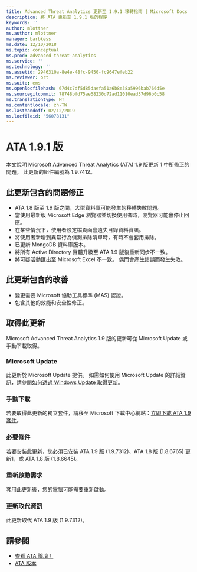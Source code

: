 ```yaml
---
title: Advanced Threat Analytics 更新至 1.9.1 移轉指南 | Microsoft Docs
description: 將 ATA 更新至 1.9.1 版的程序
keywords: ''
author: mlottner
ms.author: mlottner
manager: barbkess
ms.date: 12/10/2018
ms.topic: conceptual
ms.prod: advanced-threat-analytics
ms.service: ''
ms.technology: ''
ms.assetid: 2946310a-8e4e-48fc-9450-fc9647efeb22
ms.reviewer: ort
ms.suite: ems
ms.openlocfilehash: 67d4c7df5d85daefa51a6b8e38a5996bab766d5e
ms.sourcegitcommit: 78748bfd75ae68230d72ad11010ead37d96b0c58
ms.translationtype: HT
ms.contentlocale: zh-TW
ms.lasthandoff: 02/12/2019
ms.locfileid: "56078131"
---
```

# <a name="ata-version-191"></a>ATA 1.9.1 版


本文說明 Microsoft Advanced Threat Analytics (ATA) 1.9 版更新 1 中所修正的問題。 此更新的組件編號為 1.9.7412。

## <a name="fixed-issues-included-in-this-update"></a>此更新包含的問題修正

- ATA 1.8 版至 1.9 版之間，大型資料庫可能發生的移轉失敗問題。
- 當使用最新版 Microsoft Edge 瀏覽器並切換使用者時，瀏覽器可能會停止回應。
- 在某些情況下，使用者設定檔頁面會遺失目錄資料資訊。
- 將使用者新增到異常行為偵測排除清單時，有時不會套用排除。 
- 已更新 MongoDB 資料庫版本。
- 將所有 Active Directory 實體升級至 ATA 1.9 版後重新同步不一致。
- 將可疑活動匯出至 Microsoft Excel 不一致。 偶而會產生錯誤而發生失敗。  


## <a name="improvements-included-in-this-update"></a>此更新包含的改善
- 變更需要 Microsoft 協助工具標準 (MAS) 認證。
- 包含其他的效能和安全性修正。

## <a name="get-this-update"></a>取得此更新

Microsoft Advanced Threat Analytics 1.9 版的更新可從 Microsoft Update 或手動下載取得。

### <a name="microsoft-update"></a>Microsoft Update
此更新於 Microsoft Update 提供。 如需如何使用 Microsoft Update 的詳細資訊，請參閱[如何透過 Windows Update 取得更新](https://support.microsoft.com/help/3067639)。

### <a name="manual-download"></a>手動下載
若要取得此更新的獨立套件，請移至 Microsoft 下載中心網站：[立即下載 ATA 1.9 套件](https://www.microsoft.com/en-us/download/details.aspx?id=56725)。

### <a name="prerequisites"></a>必要條件
若要安裝此更新，您必須已安裝 ATA 1.9 版 (1.9.7312)、ATA 1.8 版 (1.8.6765) 更新1，或 ATA 1.8 版 (1.8.6645)。

### <a name="restart-requirement"></a>重新啟動需求
套用此更新後，您的電腦可能需要重新啟動。

### <a name="update-replacement-information"></a>更新取代資訊
此更新取代 ATA 1.9 版 (1.9.7312)。


## <a name="see-also"></a>請參閱

- [查看 ATA 論壇！](https://social.technet.microsoft.com/Forums/security/home?forum=mata)
- [ATA 版本](ata-versions.md)